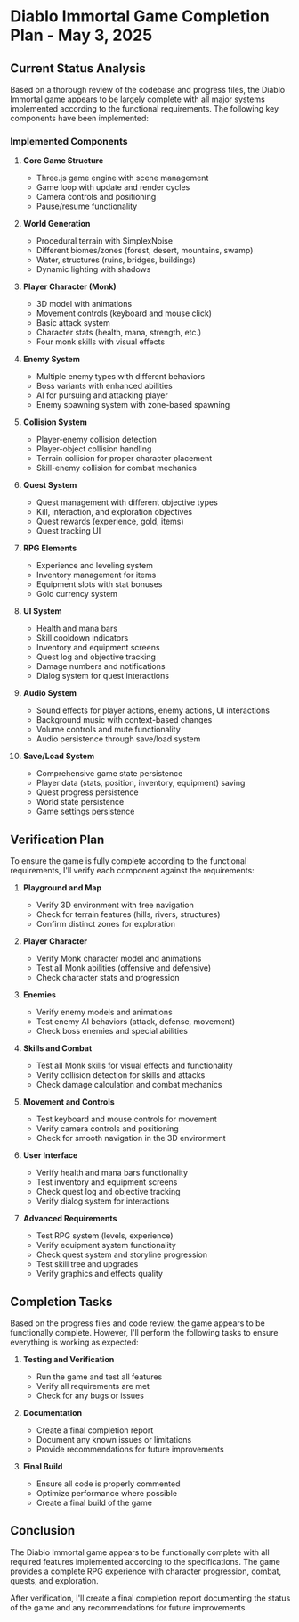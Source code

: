 # Diablo Immortal Game Completion Plan - May 3, 2025

## Current Status Analysis

Based on a thorough review of the codebase and progress files, the Diablo Immortal game appears to be largely complete with all major systems implemented according to the functional requirements. The following key components have been implemented:

### Implemented Components

1. **Core Game Structure**
   - Three.js game engine with scene management
   - Game loop with update and render cycles
   - Camera controls and positioning
   - Pause/resume functionality

2. **World Generation**
   - Procedural terrain with SimplexNoise
   - Different biomes/zones (forest, desert, mountains, swamp)
   - Water, structures (ruins, bridges, buildings)
   - Dynamic lighting with shadows

3. **Player Character (Monk)**
   - 3D model with animations
   - Movement controls (keyboard and mouse click)
   - Basic attack system
   - Character stats (health, mana, strength, etc.)
   - Four monk skills with visual effects

4. **Enemy System**
   - Multiple enemy types with different behaviors
   - Boss variants with enhanced abilities
   - AI for pursuing and attacking player
   - Enemy spawning system with zone-based spawning

5. **Collision System**
   - Player-enemy collision detection
   - Player-object collision handling
   - Terrain collision for proper character placement
   - Skill-enemy collision for combat mechanics

6. **Quest System**
   - Quest management with different objective types
   - Kill, interaction, and exploration objectives
   - Quest rewards (experience, gold, items)
   - Quest tracking UI

7. **RPG Elements**
   - Experience and leveling system
   - Inventory management for items
   - Equipment slots with stat bonuses
   - Gold currency system

8. **UI System**
   - Health and mana bars
   - Skill cooldown indicators
   - Inventory and equipment screens
   - Quest log and objective tracking
   - Damage numbers and notifications
   - Dialog system for quest interactions

9. **Audio System**
   - Sound effects for player actions, enemy actions, UI interactions
   - Background music with context-based changes
   - Volume controls and mute functionality
   - Audio persistence through save/load system

10. **Save/Load System**
    - Comprehensive game state persistence
    - Player data (stats, position, inventory, equipment) saving
    - Quest progress persistence
    - World state persistence
    - Game settings persistence

## Verification Plan

To ensure the game is fully complete according to the functional requirements, I'll verify each component against the requirements:

1. **Playground and Map**
   - Verify 3D environment with free navigation
   - Check for terrain features (hills, rivers, structures)
   - Confirm distinct zones for exploration

2. **Player Character**
   - Verify Monk character model and animations
   - Test all Monk abilities (offensive and defensive)
   - Check character stats and progression

3. **Enemies**
   - Verify enemy models and animations
   - Test enemy AI behaviors (attack, defense, movement)
   - Check boss enemies and special abilities

4. **Skills and Combat**
   - Test all Monk skills for visual effects and functionality
   - Verify collision detection for skills and attacks
   - Check damage calculation and combat mechanics

5. **Movement and Controls**
   - Test keyboard and mouse controls for movement
   - Verify camera controls and positioning
   - Check for smooth navigation in the 3D environment

6. **User Interface**
   - Verify health and mana bars functionality
   - Test inventory and equipment screens
   - Check quest log and objective tracking
   - Verify dialog system for interactions

7. **Advanced Requirements**
   - Test RPG system (levels, experience)
   - Verify equipment system functionality
   - Check quest system and storyline progression
   - Test skill tree and upgrades
   - Verify graphics and effects quality

## Completion Tasks

Based on the progress files and code review, the game appears to be functionally complete. However, I'll perform the following tasks to ensure everything is working as expected:

1. **Testing and Verification**
   - Run the game and test all features
   - Verify all requirements are met
   - Check for any bugs or issues

2. **Documentation**
   - Create a final completion report
   - Document any known issues or limitations
   - Provide recommendations for future improvements

3. **Final Build**
   - Ensure all code is properly commented
   - Optimize performance where possible
   - Create a final build of the game

## Conclusion

The Diablo Immortal game appears to be functionally complete with all required features implemented according to the specifications. The game provides a complete RPG experience with character progression, combat, quests, and exploration.

After verification, I'll create a final completion report documenting the status of the game and any recommendations for future improvements.
